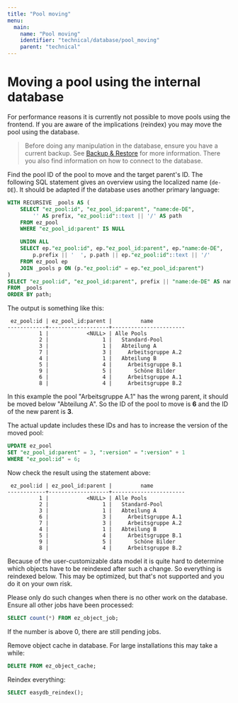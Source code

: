 ```yaml
---
title: "Pool moving"
menu:
  main:
    name: "Pool moving"
    identifier: "technical/database/pool_moving"
    parent: "technical"
---
```

# Moving a pool using the internal database

For performance reasons it is currently not possible to move pools using the frontend. If you are aware of the implications (reindex) you may move the pool using the database.

> Before doing any manipulation in the database, ensure you have a current backup. See [Backup & Restore](../../../sysadmin/backupandrestore/) for more information. There you also find information on how to connect to the database.

Find the pool ID of the pool to move and the target parent's ID. The following SQL statement gives an overview using the localized name (`de-DE`). It should be adapted if the database uses another primary language:

```sql
WITH RECURSIVE _pools AS (
    SELECT "ez_pool:id", "ez_pool_id:parent", "name:de-DE",
        '' AS prefix, "ez_pool:id"::text || '/' AS path
    FROM ez_pool
    WHERE "ez_pool_id:parent" IS NULL

    UNION ALL
    SELECT ep."ez_pool:id", ep."ez_pool_id:parent", ep."name:de-DE",
        p.prefix || '  ', p.path || ep."ez_pool:id"::text || '/'
    FROM ez_pool ep
    JOIN _pools p ON (p."ez_pool:id" = ep."ez_pool_id:parent")
)
SELECT "ez_pool:id", "ez_pool_id:parent", prefix || "name:de-DE" AS name
FROM _pools
ORDER BY path;
```

The output is something like this:
```
 ez_pool:id | ez_pool_id:parent |         name          
------------+-------------------+-----------------------
          1 |            <NULL> | Alle Pools
          2 |                 1 |   Standard-Pool
          3 |                 1 |   Abteilung A
          7 |                 3 |     Arbeitsgruppe A.2
          4 |                 1 |   Abteilung B
          5 |                 4 |     Arbeitsgruppe B.1
          9 |                 5 |       Schöne Bilder
          6 |                 4 |     Arbeitsgruppe A.1
          8 |                 4 |     Arbeitsgruppe B.2
```

In this example the pool "Arbeitsgruppe A.1" has the wrong parent, it should be moved below "Abteilung A". So the ID of the pool to move is **6** and the ID of the new parent is **3**.

The actual update includes these IDs and has to increase the version of the moved pool:
```sql
UPDATE ez_pool
SET "ez_pool_id:parent" = 3, ":version" = ":version" + 1
WHERE "ez_pool:id" = 6;
```

Now check the result using the statement above:
```
 ez_pool:id | ez_pool_id:parent |         name          
------------+-------------------+-----------------------
          1 |            <NULL> | Alle Pools
          2 |                 1 |   Standard-Pool
          3 |                 1 |   Abteilung A
          6 |                 3 |     Arbeitsgruppe A.1
          7 |                 3 |     Arbeitsgruppe A.2
          4 |                 1 |   Abteilung B
          5 |                 4 |     Arbeitsgruppe B.1
          9 |                 5 |       Schöne Bilder
          8 |                 4 |     Arbeitsgruppe B.2
```

Because of the user-customizable data model it is quite hard to determine which objects have to be reindexed after such a change. So everything is reindexed below. This may be optimized, but that's not supported and you do it on your own risk.

Please only do such changes when there is no other work on the database. Ensure all other jobs have been processed:
```sql
SELECT count(*) FROM ez_object_job;
```
If the number is above 0, there are still pending jobs.

Remove object cache in database. For large installations this may take a while:
```sql
DELETE FROM ez_object_cache;
```

Reindex everything:
```sql
SELECT easydb_reindex();
```

